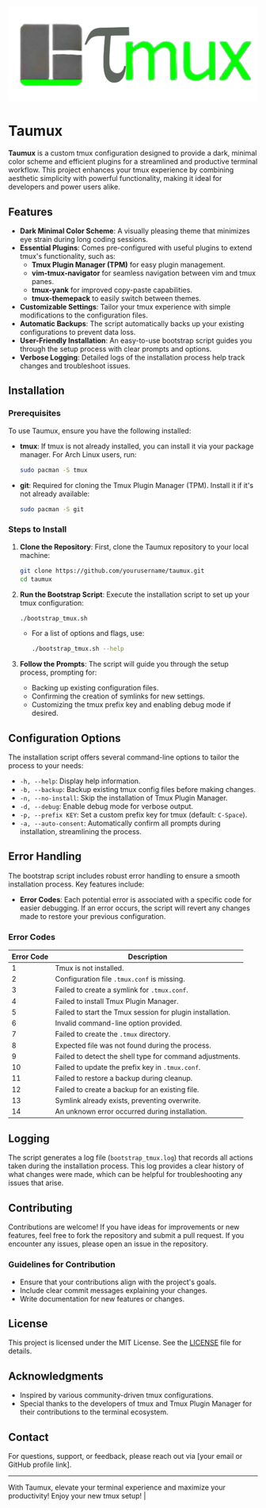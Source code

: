 ![Taumux Logo](https://github.com/avirsaha/taumux/blob/main/taumux-logo-small.png?raw=true)

# Taumux

**Taumux** is a custom tmux configuration designed to provide a dark, minimal color scheme and efficient plugins for a streamlined and productive terminal workflow. This project enhances your tmux experience by combining aesthetic simplicity with powerful functionality, making it ideal for developers and power users alike.

## Features

- **Dark Minimal Color Scheme**: A visually pleasing theme that minimizes eye strain during long coding sessions.
- **Essential Plugins**: Comes pre-configured with useful plugins to extend tmux's functionality, such as:
  - **Tmux Plugin Manager (TPM)** for easy plugin management.
  - **vim-tmux-navigator** for seamless navigation between vim and tmux panes.
  - **tmux-yank** for improved copy-paste capabilities.
  - **tmux-themepack** to easily switch between themes.
- **Customizable Settings**: Tailor your tmux experience with simple modifications to the configuration files.
- **Automatic Backups**: The script automatically backs up your existing configurations to prevent data loss.
- **User-Friendly Installation**: An easy-to-use bootstrap script guides you through the setup process with clear prompts and options.
- **Verbose Logging**: Detailed logs of the installation process help track changes and troubleshoot issues.

## Installation

### Prerequisites

To use Taumux, ensure you have the following installed:

- **tmux**: If tmux is not already installed, you can install it via your package manager. For Arch Linux users, run:
  ```bash
  sudo pacman -S tmux
  ```

- **git**: Required for cloning the Tmux Plugin Manager (TPM). Install it if it's not already available:
  ```bash
  sudo pacman -S git
  ```

### Steps to Install

1. **Clone the Repository**:
   First, clone the Taumux repository to your local machine:
   ```bash
   git clone https://github.com/yourusername/taumux.git
   cd taumux
   ```

2. **Run the Bootstrap Script**:
   Execute the installation script to set up your tmux configuration:
   ```bash
   ./bootstrap_tmux.sh
   ```

   - For a list of options and flags, use:
     ```bash
     ./bootstrap_tmux.sh --help
     ```

3. **Follow the Prompts**:
   The script will guide you through the setup process, prompting for:
   - Backing up existing configuration files.
   - Confirming the creation of symlinks for new settings.
   - Customizing the tmux prefix key and enabling debug mode if desired.

## Configuration Options

The installation script offers several command-line options to tailor the process to your needs:

- `-h, --help`: Display help information.
- `-b, --backup`: Backup existing tmux config files before making changes.
- `-n, --no-install`: Skip the installation of Tmux Plugin Manager.
- `-d, --debug`: Enable debug mode for verbose output.
- `-p, --prefix KEY`: Set a custom prefix key for tmux (default: `C-Space`).
- `-a, --auto-consent`: Automatically confirm all prompts during installation, streamlining the process.

## Error Handling

The bootstrap script includes robust error handling to ensure a smooth installation process. Key features include:

- **Error Codes**: Each potential error is associated with a specific code for easier debugging. If an error occurs, the script will revert any changes made to restore your previous configuration.

### Error Codes

| Error Code | Description                                       |
|------------|---------------------------------------------------|
| 1          | Tmux is not installed.                            |
| 2          | Configuration file `.tmux.conf` is missing.      |
| 3          | Failed to create a symlink for `.tmux.conf`.     |
| 4          | Failed to install Tmux Plugin Manager.            |
| 5          | Failed to start the Tmux session for plugin installation. |
| 6          | Invalid command-line option provided.             |
| 7          | Failed to create the `.tmux` directory.          |
| 8          | Expected file was not found during the process.  |
| 9          | Failed to detect the shell type for command adjustments. |
| 10         | Failed to update the prefix key in `.tmux.conf`. |
| 11         | Failed to restore a backup during cleanup.       |
| 12         | Failed to create a backup for an existing file.  |
| 13         | Symlink already exists, preventing overwrite.     |
| 14         | An unknown error occurred during installation.    |

## Logging

The script generates a log file (`bootstrap_tmux.log`) that records all actions taken during the installation process. This log provides a clear history of what changes were made, which can be helpful for troubleshooting any issues that arise.

## Contributing

Contributions are welcome! If you have ideas for improvements or new features, feel free to fork the repository and submit a pull request. If you encounter any issues, please open an issue in the repository.

### Guidelines for Contribution

- Ensure that your contributions align with the project's goals.
- Include clear commit messages explaining your changes.
- Write documentation for new features or changes.

## License

This project is licensed under the MIT License. See the [LICENSE](LICENSE) file for details.

## Acknowledgments

- Inspired by various community-driven tmux configurations.
- Special thanks to the developers of tmux and Tmux Plugin Manager for their contributions to the terminal ecosystem.

## Contact

For questions, support, or feedback, please reach out via [your email or GitHub profile link].

---

With Taumux, elevate your terminal experience and maximize your productivity! Enjoy your new tmux setup!
                       |
